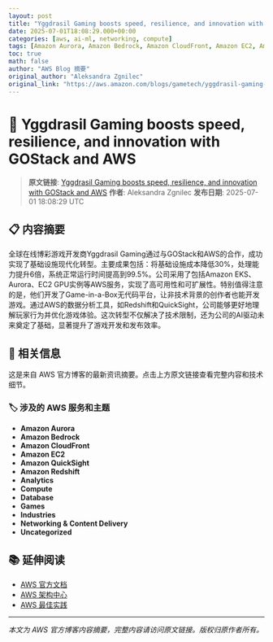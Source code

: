 ```yaml
---
layout: post
title: "Yggdrasil Gaming boosts speed, resilience, and innovation with GOStack and AWS"
date: 2025-07-01T18:08:29.000+00:00
categories: [aws, ai-ml, networking, compute]
tags: [Amazon Aurora, Amazon Bedrock, Amazon CloudFront, Amazon EC2, Amazon QuickSight, Amazon Redshift, Analytics, Compute, Database, Games, Industries, Networking Content Delivery, Uncategorized]
toc: true
math: false
author: "AWS Blog 摘要"
original_author: "Aleksandra Zgnilec"
original_link: "https://aws.amazon.com/blogs/gametech/yggdrasil-gaming-boosts-speed-resilience-and-innovation-with-gostack-and-aws/"
---
```


# 🤖 Yggdrasil Gaming boosts speed, resilience, and innovation with GOStack and AWS

> **原文链接**: [Yggdrasil Gaming boosts speed, resilience, and innovation with GOStack and AWS](https://aws.amazon.com/blogs/gametech/yggdrasil-gaming-boosts-speed-resilience-and-innovation-with-gostack-and-aws/)
> **作者**: Aleksandra Zgnilec
> **发布日期**: 2025-07-01 18:08:29 UTC

## 📋 内容摘要

全球在线博彩游戏开发商Yggdrasil Gaming通过与GOStack和AWS的合作，成功实现了基础设施现代化转型。主要成果包括：将基础设施成本降低30%，处理能力提升6倍，系统正常运行时间提高到99.5%。公司采用了包括Amazon EKS、Aurora、EC2 GPU实例等AWS服务，实现了高可用性和可扩展性。特别值得注意的是，他们开发了Game-in-a-Box无代码平台，让非技术背景的创作者也能开发游戏。通过AWS的数据分析工具，如Redshift和QuickSight，公司能够更好地理解玩家行为并优化游戏体验。这次转型不仅解决了技术限制，还为公司的AI驱动未来奠定了基础，显著提升了游戏开发和发布效率。

## 🔗 相关信息

这是来自 AWS 官方博客的最新资讯摘要。点击上方原文链接查看完整内容和技术细节。

### 🏷️ 涉及的 AWS 服务和主题

- **Amazon Aurora**
- **Amazon Bedrock**
- **Amazon CloudFront**
- **Amazon EC2**
- **Amazon QuickSight**
- **Amazon Redshift**
- **Analytics**
- **Compute**
- **Database**
- **Games**
- **Industries**
- **Networking & Content Delivery**
- **Uncategorized**

## 📚 延伸阅读

- [AWS 官方文档](https://docs.aws.amazon.com/)
- [AWS 架构中心](https://aws.amazon.com/architecture/)
- [AWS 最佳实践](https://aws.amazon.com/architecture/well-architected/)

---

*本文为 AWS 官方博客内容摘要，完整内容请访问原文链接。版权归原作者所有。*